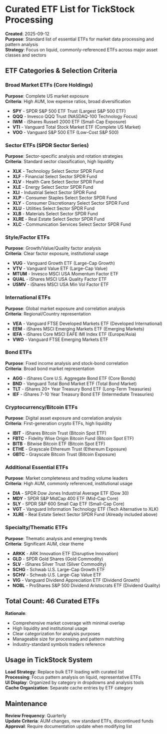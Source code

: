 # Curated ETF List for TickStock Processing

**Created**: 2025-09-12  
**Purpose**: Standard list of essential ETFs for market data processing and pattern analysis  
**Strategy**: Focus on liquid, commonly-referenced ETFs across major asset classes and sectors  

## ETF Categories & Selection Criteria

### Broad Market ETFs (Core Holdings)
**Purpose**: Complete US market exposure  
**Criteria**: High AUM, low expense ratios, broad diversification

- **SPY** - SPDR S&P 500 ETF Trust (Largest S&P 500 ETF)
- **QQQ** - Invesco QQQ Trust (NASDAQ-100 Technology Focus)  
- **IWM** - iShares Russell 2000 ETF (Small-Cap Exposure)
- **VTI** - Vanguard Total Stock Market ETF (Complete US Market)
- **VOO** - Vanguard S&P 500 ETF (Low-Cost S&P 500)

### Sector ETFs (SPDR Sector Series)
**Purpose**: Sector-specific analysis and rotation strategies  
**Criteria**: Standard sector classification, high liquidity

- **XLK** - Technology Select Sector SPDR Fund
- **XLF** - Financial Select Sector SPDR Fund  
- **XLV** - Health Care Select Sector SPDR Fund
- **XLE** - Energy Select Sector SPDR Fund
- **XLI** - Industrial Select Sector SPDR Fund
- **XLP** - Consumer Staples Select Sector SPDR Fund
- **XLY** - Consumer Discretionary Select Sector SPDR Fund
- **XLU** - Utilities Select Sector SPDR Fund
- **XLB** - Materials Select Sector SPDR Fund
- **XLRE** - Real Estate Select Sector SPDR Fund
- **XLC** - Communication Services Select Sector SPDR Fund

### Style/Factor ETFs
**Purpose**: Growth/Value/Quality factor analysis  
**Criteria**: Clear factor exposure, institutional usage

- **VUG** - Vanguard Growth ETF (Large-Cap Growth)
- **VTV** - Vanguard Value ETF (Large-Cap Value)
- **MTUM** - Invesco MSCI USA Momentum Factor ETF
- **QUAL** - iShares MSCI USA Quality Factor ETF
- **USMV** - iShares MSCI USA Min Vol Factor ETF

### International ETFs
**Purpose**: Global market exposure and correlation analysis  
**Criteria**: Regional/Country representation

- **VEA** - Vanguard FTSE Developed Markets ETF (Developed International)
- **EEM** - iShares MSCI Emerging Markets ETF (Emerging Markets)
- **IEFA** - iShares Core MSCI EAFE IMI Index ETF (Europe/Asia)
- **VWO** - Vanguard FTSE Emerging Markets ETF

### Bond ETFs
**Purpose**: Fixed income analysis and stock-bond correlation  
**Criteria**: Broad bond market representation

- **AGG** - iShares Core U.S. Aggregate Bond ETF (Core Bonds)
- **BND** - Vanguard Total Bond Market ETF (Total Bond Market)
- **TLT** - iShares 20+ Year Treasury Bond ETF (Long-Term Treasuries)
- **IEF** - iShares 7-10 Year Treasury Bond ETF (Intermediate Treasuries)

### Cryptocurrency/Bitcoin ETFs  
**Purpose**: Digital asset exposure and correlation analysis  
**Criteria**: First-generation crypto ETFs, high liquidity

- **IBIT** - iShares Bitcoin Trust (Bitcoin Spot ETF)
- **FBTC** - Fidelity Wise Origin Bitcoin Fund (Bitcoin Spot ETF)
- **BITB** - Bitwise Bitcoin ETF (Bitcoin Spot ETF)  
- **ETHE** - Grayscale Ethereum Trust (Ethereum Exposure)
- **GBTC** - Grayscale Bitcoin Trust (Bitcoin Exposure)

### Additional Essential ETFs
**Purpose**: Market completeness and trading volume leaders  
**Criteria**: High AUM, commonly referenced, institutional usage

- **DIA** - SPDR Dow Jones Industrial Average ETF (Dow 30)
- **MDY** - SPDR S&P MidCap 400 ETF (Mid-Cap Core)
- **SLY** - SPDR S&P 600 Small Cap ETF (Small-Cap Core)
- **VGT** - Vanguard Information Technology ETF (Tech Alternative to XLK)
- **XLRE** - Real Estate Select Sector SPDR Fund (Already included above)

### Specialty/Thematic ETFs
**Purpose**: Thematic analysis and emerging trends  
**Criteria**: Significant AUM, clear theme

- **ARKK** - ARK Innovation ETF (Disruptive Innovation)
- **GLD** - SPDR Gold Shares (Gold Commodity)
- **SLV** - iShares Silver Trust (Silver Commodity)
- **SCHG** - Schwab U.S. Large-Cap Growth ETF
- **SCHV** - Schwab U.S. Large-Cap Value ETF
- **VIG** - Vanguard Dividend Appreciation ETF (Dividend Growth)
- **NOBL** - ProShares S&P 500 Dividend Aristocrats ETF (Dividend Quality)

## Total Count: 46 Curated ETFs

**Rationale**: 
- Comprehensive market coverage with minimal overlap
- High liquidity and institutional usage
- Clear categorization for analysis purposes  
- Manageable size for processing and pattern matching
- Industry-standard symbols traders reference

## Usage in TickStock System

**Load Strategy**: Replace bulk ETF loading with curated list  
**Processing**: Focus pattern analysis on liquid, representative ETFs  
**UI Display**: Organized by category in dropdowns and analysis tools  
**Cache Organization**: Separate cache entries by ETF category  

## Maintenance

**Review Frequency**: Quarterly  
**Update Criteria**: AUM changes, new standard ETFs, discontinued funds  
**Approval**: Require documentation update when modifying list  